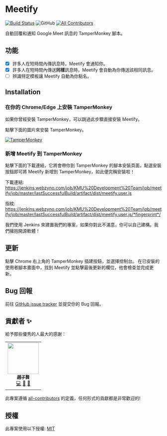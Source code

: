 # Meetify

[![Build Status](https://jenkins.webzyno.com/buildStatus/icon?job=KMU+Development+Team%2Fmeetify%2Fmaster)](https://jenkins.webzyno.com/job/KMU%20Development%20Team/job/meetify/job/master/)
![GitHub](https://img.shields.io/github/license/KMU-Dev/meetify?color=blue)
[![All Contributors](https://img.shields.io/badge/all_contributors-1-orange.svg)](#contributors-)

自動回覆和通知 Google Meet 訊息的 TamperMonkey 腳本。

## 功能

- [x] 許多人在短時間內傳訊息時，Meetify 會通知你。
- [x] 許多人在短時間內傳送**同樣**訊息時，Meetify 會自動為你傳送該相同訊息。
- [ ] 辨識特定模板讓 Meetify 自動為你點名。

## Installation

### 在你的 Chrome/Edge 上安裝 TamperMonkey

如果你曾經安裝 TamperMonkey，可以跳過此步驟直接安裝 Meetify。

點擊下面的圖片來安裝 TamperMonkey。

[![TamperMonkey](https://storage.googleapis.com/chrome-gcs-uploader.appspot.com/image/WlD8wC6g8khYWPJUsQceQkhXSlv1/mPGKYBIR2uCP0ApchDXE.png)](https://chrome.google.com/webstore/detail/tampermonkey/dhdgffkkebhmkfjojejmpbldmpobfkfo)

### 新增 Meetify 到 TamperMonkey

點擊下面的下載連結，它將會帶你到 TamperMonkey 的腳本安裝頁面，點選安裝按鈕即可將 Meetify 新增到 TamperMonkey，如此便完稱安裝啦！

下載連結: https://jenkins.webzyno.com/job/KMU%20Development%20Team/job/meetify/job/master/lastSuccessfulBuild/artifact/dist/meetify.user.js

指紋: https://jenkins.webzyno.com/job/KMU%20Development%20Team/job/meetify/job/master/lastSuccessfulBuild/artifact/dist/meetify.user.js/*fingerprint*/

我們使用 Jenkins 來建置我們的專案，如果你對此不滿意，你可以自己建構。我們擁抱開源軟體！

## 更新

點擊 Chrome 右上角的 TamperMonkey 插建按鈕，並選擇控制台。
在已安裝的使用者腳本畫面中，找到 Meetify 並點擊最後更新的欄位，他會檢查並完成更新。

## Bug 回報

前往 [GitHub issue tracker](https://github.com/KMU-Dev/meetify/issues) 並提交你的 Bug 回報。

## 貢獻者 ✨

給予那些優秀的人最大的感謝：

<!-- ALL-CONTRIBUTORS-LIST:START - Do not remove or modify this section -->
<!-- prettier-ignore-start -->
<!-- markdownlint-disable -->
<table>
  <tr>
    <td align="center"><a href="https://github.com/ZhaoTzuHsien"><img src="https://avatars.githubusercontent.com/u/37932792?v=4?s=100" width="100px;" alt=""/><br /><sub><b>趙子賢</b></sub></a><br /><a href="https://github.com/KMU-Dev/meetify/commits?author=ZhaoTzuHsien" title="Code">💻</a> <a href="#ideas-ZhaoTzuHsien" title="Ideas, Planning, & Feedback">🤔</a> <a href="https://github.com/KMU-Dev/meetify/commits?author=ZhaoTzuHsien" title="Documentation">📖</a></td>
  </tr>
</table>

<!-- markdownlint-restore -->
<!-- prettier-ignore-end -->

<!-- ALL-CONTRIBUTORS-LIST:END -->

此專案遵循 [all-contributors](https://github.com/all-contributors/all-contributors) 的定義，任何形式的貢獻都是非常歡迎的!

## 授權

此專案使用以下授權: [MIT](../LICENSE.md)
